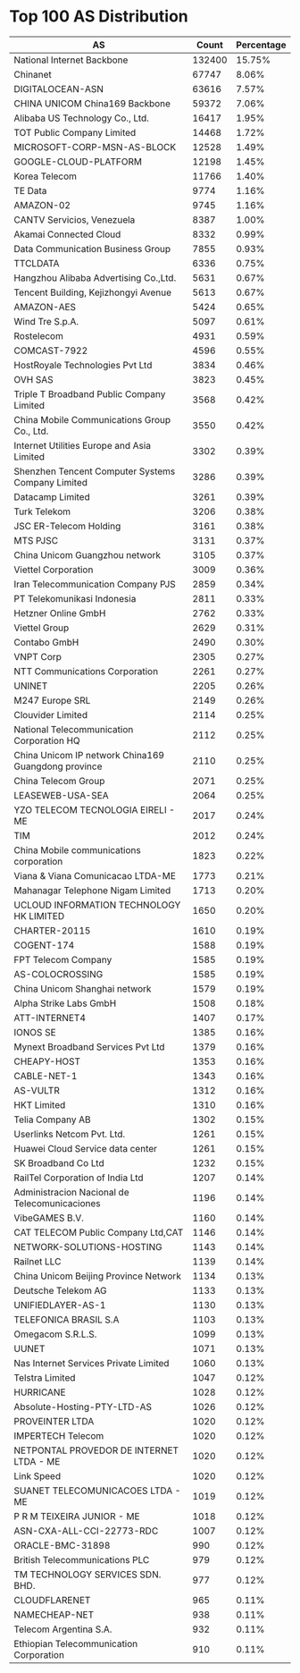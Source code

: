 # Top 100 AS Distribution
| AS | Count | Percentage |
|----|----|----|
| National Internet Backbone | 132400 | 15.75% |
| Chinanet | 67747 | 8.06% |
| DIGITALOCEAN-ASN | 63616 | 7.57% |
| CHINA UNICOM China169 Backbone | 59372 | 7.06% |
| Alibaba US Technology Co., Ltd. | 16417 | 1.95% |
| TOT Public Company Limited | 14468 | 1.72% |
| MICROSOFT-CORP-MSN-AS-BLOCK | 12528 | 1.49% |
| GOOGLE-CLOUD-PLATFORM | 12198 | 1.45% |
| Korea Telecom | 11766 | 1.40% |
| TE Data | 9774 | 1.16% |
| AMAZON-02 | 9745 | 1.16% |
| CANTV Servicios, Venezuela | 8387 | 1.00% |
| Akamai Connected Cloud | 8332 | 0.99% |
| Data Communication Business Group | 7855 | 0.93% |
| TTCLDATA | 6336 | 0.75% |
| Hangzhou Alibaba Advertising Co.,Ltd. | 5631 | 0.67% |
| Tencent Building, Kejizhongyi Avenue | 5613 | 0.67% |
| AMAZON-AES | 5424 | 0.65% |
| Wind Tre S.p.A. | 5097 | 0.61% |
| Rostelecom | 4931 | 0.59% |
| COMCAST-7922 | 4596 | 0.55% |
| HostRoyale Technologies Pvt Ltd | 3834 | 0.46% |
| OVH SAS | 3823 | 0.45% |
| Triple T Broadband Public Company Limited | 3568 | 0.42% |
| China Mobile Communications Group Co., Ltd. | 3550 | 0.42% |
| Internet Utilities Europe and Asia Limited | 3302 | 0.39% |
| Shenzhen Tencent Computer Systems Company Limited | 3286 | 0.39% |
| Datacamp Limited | 3261 | 0.39% |
| Turk Telekom | 3206 | 0.38% |
| JSC ER-Telecom Holding | 3161 | 0.38% |
| MTS PJSC | 3131 | 0.37% |
| China Unicom Guangzhou network | 3105 | 0.37% |
| Viettel Corporation | 3009 | 0.36% |
| Iran Telecommunication Company PJS | 2859 | 0.34% |
| PT Telekomunikasi Indonesia | 2811 | 0.33% |
| Hetzner Online GmbH | 2762 | 0.33% |
| Viettel Group | 2629 | 0.31% |
| Contabo GmbH | 2490 | 0.30% |
| VNPT Corp | 2305 | 0.27% |
| NTT Communications Corporation | 2261 | 0.27% |
| UNINET | 2205 | 0.26% |
| M247 Europe SRL | 2149 | 0.26% |
| Clouvider Limited | 2114 | 0.25% |
| National Telecommunication Corporation HQ | 2112 | 0.25% |
| China Unicom IP network China169 Guangdong province | 2110 | 0.25% |
| China Telecom Group | 2071 | 0.25% |
| LEASEWEB-USA-SEA | 2064 | 0.25% |
| YZO TELECOM TECNOLOGIA EIRELI - ME | 2017 | 0.24% |
| TIM | 2012 | 0.24% |
| China Mobile communications corporation | 1823 | 0.22% |
| Viana & Viana Comunicacao LTDA-ME | 1773 | 0.21% |
| Mahanagar Telephone Nigam Limited | 1713 | 0.20% |
| UCLOUD INFORMATION TECHNOLOGY HK LIMITED | 1650 | 0.20% |
| CHARTER-20115 | 1610 | 0.19% |
| COGENT-174 | 1588 | 0.19% |
| FPT Telecom Company | 1585 | 0.19% |
| AS-COLOCROSSING | 1585 | 0.19% |
| China Unicom Shanghai network | 1579 | 0.19% |
| Alpha Strike Labs GmbH | 1508 | 0.18% |
| ATT-INTERNET4 | 1407 | 0.17% |
| IONOS SE | 1385 | 0.16% |
| Mynext Broadband Services Pvt Ltd | 1379 | 0.16% |
| CHEAPY-HOST | 1353 | 0.16% |
| CABLE-NET-1 | 1343 | 0.16% |
| AS-VULTR | 1312 | 0.16% |
| HKT Limited | 1310 | 0.16% |
| Telia Company AB | 1302 | 0.15% |
| Userlinks Netcom Pvt. Ltd. | 1261 | 0.15% |
| Huawei Cloud Service data center | 1261 | 0.15% |
| SK Broadband Co Ltd | 1232 | 0.15% |
| RailTel Corporation of India Ltd | 1207 | 0.14% |
| Administracion Nacional de Telecomunicaciones | 1196 | 0.14% |
| VibeGAMES B.V. | 1160 | 0.14% |
| CAT TELECOM Public Company Ltd,CAT | 1146 | 0.14% |
| NETWORK-SOLUTIONS-HOSTING | 1143 | 0.14% |
| Railnet LLC | 1139 | 0.14% |
| China Unicom Beijing Province Network | 1134 | 0.13% |
| Deutsche Telekom AG | 1133 | 0.13% |
| UNIFIEDLAYER-AS-1 | 1130 | 0.13% |
| TELEFONICA BRASIL S.A | 1103 | 0.13% |
| Omegacom S.R.L.S. | 1099 | 0.13% |
| UUNET | 1071 | 0.13% |
| Nas Internet Services Private Limited | 1060 | 0.13% |
| Telstra Limited | 1047 | 0.12% |
| HURRICANE | 1028 | 0.12% |
| Absolute-Hosting-PTY-LTD-AS | 1026 | 0.12% |
| PROVEINTER LTDA | 1020 | 0.12% |
| IMPERTECH Telecom | 1020 | 0.12% |
| NETPONTAL PROVEDOR DE INTERNET LTDA - ME | 1020 | 0.12% |
| Link Speed | 1020 | 0.12% |
| SUANET TELECOMUNICACOES LTDA - ME | 1019 | 0.12% |
| P R M TEIXEIRA JUNIOR - ME | 1018 | 0.12% |
| ASN-CXA-ALL-CCI-22773-RDC | 1007 | 0.12% |
| ORACLE-BMC-31898 | 990 | 0.12% |
| British Telecommunications PLC | 979 | 0.12% |
| TM TECHNOLOGY SERVICES SDN. BHD. | 977 | 0.12% |
| CLOUDFLARENET | 965 | 0.11% |
| NAMECHEAP-NET | 938 | 0.11% |
| Telecom Argentina S.A. | 932 | 0.11% |
| Ethiopian Telecommunication Corporation | 910 | 0.11% |
